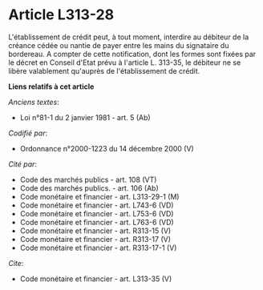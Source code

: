 # Article L313-28

L'établissement de crédit peut, à tout moment, interdire au débiteur de la créance cédée ou nantie de payer entre les mains
du signataire du bordereau. A compter de cette notification, dont les formes sont fixées par le décret en Conseil d'Etat
prévu à l'article L. 313-35, le débiteur ne se libère valablement qu'auprès de l'établissement de crédit.

**Liens relatifs à cet article**

_Anciens textes_:

  - Loi n°81-1 du 2 janvier 1981 - art. 5 (Ab)

_Codifié par_:

  - Ordonnance n°2000-1223 du 14 décembre 2000 (V)

_Cité par_:

  - Code des marchés publics - art. 108 (VT)
  - Code des marchés publics. - art. 106 (Ab)
  - Code monétaire et financier - art. L313-29-1 (M)
  - Code monétaire et financier - art. L743-6 (VD)
  - Code monétaire et financier - art. L753-6 (VD)
  - Code monétaire et financier - art. L763-6 (VD)
  - Code monétaire et financier - art. R313-15 (V)
  - Code monétaire et financier - art. R313-17 (V)
  - Code monétaire et financier - art. R313-17-1 (V)

_Cite_:

  - Code monétaire et financier - art. L313-35 (V)
